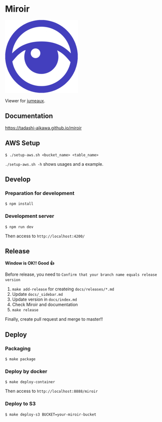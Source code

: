 Miroir
======

<img src="./src/assets/miroir.png" width="240" height="240">

Viewer for [jumeaux](https://github.com/tadashi-aikawa/jumeaux).


Documentation
-------------

https://tadashi-aikawa.github.io/miroir


AWS Setup
---------

```
$ ./setup-aws.sh <bucket_name> <table_name>
```

`./setup-aws.sh -h` shows usages and a example.


Develop
-------

### Preparation for development

```
$ npm install
```

### Development server

```
$ npm run dev
```

Then access to `http://localhost:4200/`


Release
-------

**Window is OK!! Good :+1:**

Before release, you need to `Confirm that your branch name equals release version`

1. `make add-release` for createing `docs/releases/*.md`
2. Update `docs/_sidebar.md`
3. Update version in `docs/index.md`
4. Check Miroir and documentation
5. `make release`

Finally, create pull request and merge to master!!


Deploy
------

### Packaging

```
$ make package
```

### Deploy by docker

```
$ make deploy-container
```

Then access to `http://localhost:8888/miroir`


### Deploy to S3

```
$ make deploy-s3 BUCKET=your-miroir-bucket
```

